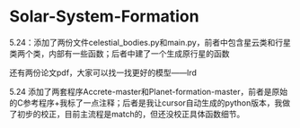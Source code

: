 # Solar-System-Formation


5.24：添加了两份文件celestial_bodies.py和main.py，前者中包含星云类和行星类两个类，内部有一些函数；后者中建了一个生成原行星的函数

还有两份论文pdf，大家可以找一找更好的模型——lrd

5.24 添加了两套程序Accrete-master和Planet-formation-master，前者是原始的C参考程序+我标了一点注释；后者是我让cursor自动生成的python版本，我做了初步的校正，目前主流程是match的，但还没校正具体函数细节。
